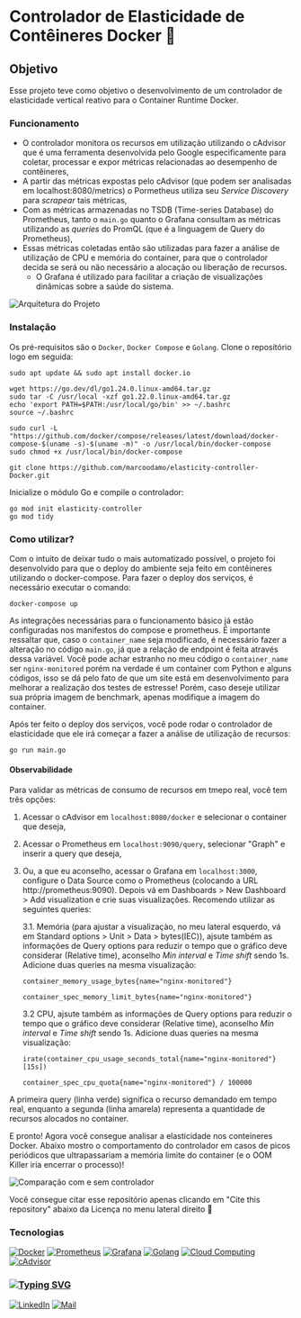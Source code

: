 # Controlador de Elasticidade de Contêineres Docker 🐳

## Objetivo

Esse projeto teve como objetivo o desenvolvimento de um controlador de elasticidade vertical reativo para o Container Runtime Docker. 

### Funcionamento

- O controlador monitora os recursos em utilização utilizando o cAdvisor que é uma ferramenta desenvolvida pelo Google especificamente para coletar, processar e expor métricas relacionadas ao desempenho de contêineres,
- A partir das métricas expostas pelo cAdvisor (que podem ser analisadas em localhost:8080/metrics) o Pormetheus utiliza seu _Service Discovery_ para _scrapear_ tais métricas,
- Com as métricas armazenadas no TSDB (Time-series Database) do Prometheus, tanto o `main.go` quanto o Grafana consultam as métricas utilizando as _queries_ do PromQL (que é a linguagem de Query do Prometheus),
- Essas métricas coletadas então são utilizadas para fazer a análise de utilização de CPU e memória do container, para que o controlador decida se será ou não necessário a alocação ou liberação de recursos.
  - O Grafana é utilizado para facilitar a criação de visualizações dinâmicas sobre a saúde do sistema.

![Arquitetura do Projeto](TESTES/Arquitetura_Controlador.png)

### Instalação

Os pré-requisitos são o `Docker`, `Docker Compose` e `Golang`. Clone o repositório logo em seguida:

```
sudo apt update && sudo apt install docker.io

wget https://go.dev/dl/go1.24.0.linux-amd64.tar.gz
sudo tar -C /usr/local -xzf go1.22.0.linux-amd64.tar.gz
echo 'export PATH=$PATH:/usr/local/go/bin' >> ~/.bashrc
source ~/.bashrc

sudo curl -L "https://github.com/docker/compose/releases/latest/download/docker-compose-$(uname -s)-$(uname -m)" -o /usr/local/bin/docker-compose
sudo chmod +x /usr/local/bin/docker-compose

git clone https://github.com/marcoodamo/elasticity-controller-Docker.git
```

Inicialize o módulo Go e compile o controlador:
```
go mod init elasticity-controller
go mod tidy
```

### Como utilizar?

Com o intuito de deixar tudo o mais automatizado possível, o projeto foi desenvolvido para que o deploy do ambiente seja feito em contêineres utilizando o docker-compose. Para fazer o deploy dos serviços, é necessário executar o comando:

```
docker-compose up
```

As integrações necessárias para o funcionamento básico já estão configuradas nos manifestos do compose e prometheus. É importante ressaltar que, caso o `container_name` seja modificado, é necessário fazer a alteração no código `main.go`, já que a relação de endpoint é feita através dessa variável. Você pode achar estranho no meu código o `container_name` ser `nginx-monitored` porém na verdade é um container com Python e alguns códigos, isso se dá pelo fato de que um site está em desenvolvimento para melhorar a realização dos testes de estresse! Porém, caso deseje utilizar sua própria imagem de benchmark, apenas modifique a imagem do container.

Após ter feito o deploy dos serviços, você pode rodar o controlador de elasticidade que ele irá começar a fazer a análise de utilização de recursos:

```
go run main.go
```

#### Observabilidade

Para validar as métricas de consumo de recursos em tmepo real, você tem três opções:
1. Acessar o cAdvisor em `localhost:8080/docker` e selecionar o container que deseja,
2. Acessar o Prometheus em `localhost:9090/query`, selecionar "Graph" e inserir a query que deseja,
3. Ou, a que eu aconselho, acessar o Grafana em `localhost:3000`, configure o Data Source como o Prometheus (colocando a URL http://prometheus:9090). Depois vá em Dashboards > New Dashboard > Add visualization e crie suas visualizações. Recomendo utilizar as seguintes queries:

   3.1. Memória (para ajustar a visualizaçào, no meu lateral esquerdo, vá em Standard options > Unit > Data > bytes(IEC)), ajsute também as informações de Query options para reduzir o tempo que o gráfico deve considerar (Relative time), aconselho _Min interval_ e _Time shift_ sendo 1s. Adicione duas queries na mesma visualização:

   ```
   container_memory_usage_bytes{name="nginx-monitored"}
   ```
   ```
   container_spec_memory_limit_bytes{name="nginx-monitored"}
   ```

   3.2 CPU, ajsute também as informações de Query options para reduzir o tempo que o gráfico deve considerar (Relative time), aconselho _Min interval_ e _Time shift_ sendo 1s. Adicione duas queries na mesma visualização:

   ```
   irate(container_cpu_usage_seconds_total{name="nginx-monitored"}[15s])
   ```
   ```
   container_spec_cpu_quota{name="nginx-monitored"} / 100000
   ```
       
  
A primeira query (linha verde) significa o recurso demandado em tempo real, enquanto a segunda (linha amarela) representa a quantidade de recursos alocados no container.

E pronto! Agora você consegue analisar a elasticidade nos conteineres Docker. Abaixo mostro o comportamento do controlador em casos de picos periódicos que ultrapassariam a memória limite do container (e o OOM Killer iria encerrar o processo)!

![Comparação com e sem controlador](TESTES/comparision.png)

Você consegue citar esse repositório apenas clicando em "Cite this repository" abaixo da Licença no menu lateral direito 🥳

### Tecnologias
[![Docker](https://img.shields.io/badge/Docker-000?style=for-the-badge&logo=docker&logoColor=00A4A6)](https://www.docker.com/)
[![Prometheus](https://img.shields.io/badge/Prometheus-000?style=for-the-badge&logo=prometheus&logoColor=E6522C)](https://prometheus.io/)
[![Grafana](https://img.shields.io/badge/Grafana-000?style=for-the-badge&logo=grafana&logoColor=F46800)](https://grafana.com/)
[![Golang](https://img.shields.io/badge/Golang-000?style=for-the-badge&logo=go&logoColor=00ADD8)](https://golang.org/)
[![Cloud Computing](https://img.shields.io/badge/Cloud%20Computing-000?style=for-the-badge&logo=cloudflare&logoColor=F38020)](https://www.cloudflare.com/)
[![cAdvisor](https://img.shields.io/badge/cAdvisor-000?style=for-the-badge&logo=docker&logoColor=00A4A6)](https://github.com/google/cadvisor)

### [![Typing SVG](https://readme-typing-svg.herokuapp.com?font=Fira+Code&multiline=true&width=435&lines=Espero+que+tenha+gostado!;Entre+em+contato%3A)](https://git.io/typing-svg)

[![LinkedIn](https://img.shields.io/badge/LinkedIn-0077B5?style=for-the-badge&logo=linkedin&logoColor=white)](https://www.linkedin.com/in/marco-antonio-damo/)
[![Mail](https://img.shields.io/badge/Mail-000?style=for-the-badge&logo=mail.ru&logoColor=3C9B5A)](mailto:marco_damo@hotmail.com)

